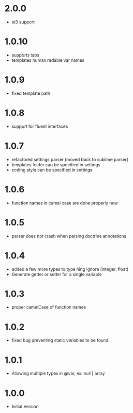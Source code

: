 2.0.0
======
* st3 support

1.0.10
======
* supports tabs
* templates human radable var names

1.0.9
=====
* fixed template path

1.0.8
=====
* support for fluent interfaces

1.0.7
=====
* refactored settings parser (moved back to sublime parser)
* templates folder can be specified in settings
* coding style can be specified in settings

1.0.6
=====
* function names in camel case are done properly now

1.0.5
=====
* parser does not crash when parsing doctrine annotations

1.0.4
=====
* added a few more types to type hing ignore (integer, float)
* Generate getter or setter for a single variable

1.0.3
=====
* proper camelCase of function names

1.0.2
=====
* fixed bug preventing static variables to be found

1.0.1
=====
* Allowing multiple types in @var, ex: null | array


1.0.0
=====
* Initial Version
